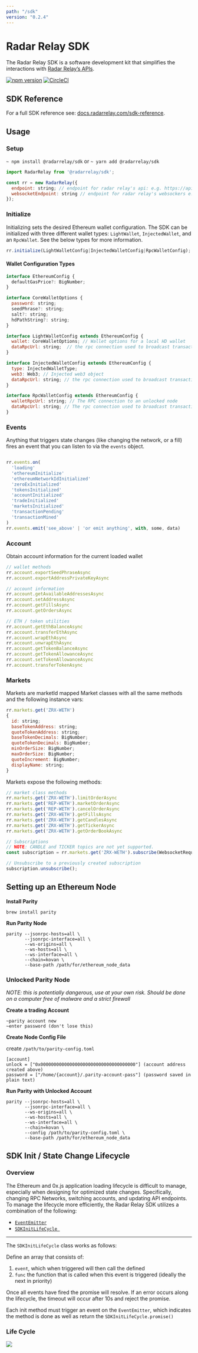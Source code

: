 ```yaml
---
path: "/sdk"
version: "0.2.4"
---
```


# Radar Relay SDK

The Radar Relay SDK is a software development kit that simplifies the interactions with [Radar Relay’s APIs](https://docs.radarrelay.com).

[![npm version](https://badge.fury.io/js/%40radarrelay%2Fsdk.svg)](https://badge.fury.io/js/%40radarrelay%2Fsdk)
[![CircleCI](https://circleci.com/gh/RadarRelay/sdk/tree/beta.svg?style=svg&circle-token=5455f6ae9c40e32054b1b54c6caec01af6806754)](https://circleci.com/gh/RadarRelay/sdk/tree/beta)

## SDK Reference
For a full SDK reference see: [docs.radarrelay.com/sdk-reference](https://docs.radarrelay.com/sdk-reference).

## Usage

### Setup
`~ npm install @radarrelay/sdk` or `~ yarn add @radarrelay/sdk`

```javascript
import RadarRelay from '@radarrelay/sdk';

const rr = new RadarRelay({
  endpoint: string; // endpoint for radar relay's api: e.g. https://api.radarrelay.com/v0
  websocketEndpoint: string // endpoint for radar relay's websockers e.g. wss://ws.radarrelay.com
});
```

### Initialize
Initializing sets the desired Ethereum wallet configuration. The SDK can be initialized with three different wallet types: `LightWallet`, `InjectedWallet`, and an `RpcWallet`. See the below types for more information.

```javascript
rr.initialize(LightWalletConfig|InjectedWalletConfig|RpcWalletConfig); 
```

#### Wallet Configuration Types


```javascript 
interface EthereumConfig {
  defaultGasPrice?: BigNumber;
}
```

```javascript 
interface CoreWalletOptions {
  password: string;
  seedPhrase?: string;
  salt?: string;
  hdPathString?: string;
}
```

```javascript 
interface LightWalletConfig extends EthereumConfig {
  wallet: CoreWalletOptions; // Wallet options for a local HD wallet
  dataRpcUrl: string;  // the rpc connection used to broadcast transactions and retreive Ethereum chain state
}
```

```javascript 
interface InjectedWalletConfig extends EthereumConfig {
  type: InjectedWalletType;
  web3: Web3; // Injected web3 object
  dataRpcUrl: string; // the rpc connection used to broadcast transactions and retreive Ethereum chain state
}
```

```javascript 
interface RpcWalletConfig extends EthereumConfig {
  walletRpcUrl: string; // The RPC connection to an unlocked node
  dataRpcUrl: string; // The rpc connection used to broadcast transactions and retreive Ethereum chain state
}
```



### Events
Anything that triggers state changes (like changing the network, or a fill)
fires an event that you can listen to via the `events` object.

```javascript

rr.events.on(
  'loading'
  'ethereumInitialize'
  'ethereumNetworkIdInitialized' 
  'zeroExInitialized'
  'tokensInitialized'
  'accountInitialized'
  'tradeInitialized'
  'marketsInitialized'
  'transactionPending'
  'transactionMined'
)
rr.events.emit('see_above' | 'or emit anything', with, some, data)
```

### Account
Obtain account information for the current loaded wallet

```javascript
// wallet methods
rr.account.exportSeedPhraseAsync
rr.account.exportAddressPrivateKeyAsync

// account information
rr.account.getAvailableAddressesAsync
rr.account.setAddressAsync
rr.account.getFillsAsync
rr.account.getOrdersAsync

// ETH / token utilities
rr.account.getEthBalanceAsync
rr.account.transferEthAsync
rr.account.wrapEthAsync
rr.account.unwrapEthAsync
rr.account.getTokenBalanceAsync
rr.account.getTokenAllowanceAsync
rr.account.setTokenAllowanceAsync
rr.account.transferTokenAsync
```
### Markets
Markets are marketId mapped Market classes with all 
the same methods and the following instance vars:

```javascript
rr.markets.get('ZRX-WETH') 
{
  id: string;
  baseTokenAddress: string;
  quoteTokenAddress: string;
  baseTokenDecimals: BigNumber;
  quoteTokenDecimals: BigNumber;
  minOrderSize: BigNumber;
  maxOrderSize: BigNumber;
  quoteIncrement: BigNumber;
  displayName: string;
}
```

Markets expose the following methods:

```javascript
// market class methods
rr.markets.get('ZRX-WETH').limitOrderAsync
rr.markets.get('REP-WETH').marketOrderAsync
rr.markets.get('REP-WETH').cancelOrderAsync
rr.markets.get('ZRX-WETH').getFillsAsync
rr.markets.get('ZRX-WETH').getCandlesAsync
rr.markets.get('ZRX-WETH').getTickerAsync
rr.markets.get('ZRX-WETH').getOrderBookAsync

// Subscriptions
// NOTE: CANDLE and TICKER topics are not yet supported.
const subscription = rr.markets.get('ZRX-WETH').subscribe(WebsocketRequestTopic.BOOK, handlerFunction);

// Unsubscribe to a previously created subscription
subscription.unsubscribe();

```

## Setting up an Ethereum Node

**Install Parity**

```
brew install parity
```

**Run Parity Node**
```
parity --jsonrpc-hosts=all \
       --jsonrpc-interface=all \
       --ws-origins=all \
       --ws-hosts=all \
       --ws-interface=all \
       --chain=kovan \
       --base-path /path/for/ethereum_node_data
```

### Unlocked Parity Node

_NOTE: this is potentially dangerous, use at your own risk. Should be done on a computer free of malware and a strict firewall_

**Create a trading Account**

```
~parity account new
~enter password (don't lose this)
```

**Create Node Config File**

create `/path/to/parity-config.toml`

```
[account]
unlock = ["0x000000000000000000000000000000000000"] (account address created above)
password = ["/home/{account}/.parity-account-pass"] (password saved in plain text)
```

**Run Parity with Unlocked Account**

```
parity --jsonrpc-hosts=all \
       --jsonrpc-interface=all \
       --ws-origins=all \
       --ws-hosts=all \
       --ws-interface=all \
       --chain=kovan \
       --config /path/to/parity-config.toml \
       --base-path /path/for/ethereum_node_data
```

## SDK Init / State Change Lifecycle

### Overview

The Ethereum and 0x.js application loading lifecycle is difficult to manage, especially when designing for optimized state changes. Specifically, changing RPC Networks, switching accounts, and updating API endpoints. To manage the lifecycle more efficiently, the Radar Relay SDK utilizes a combination of the following:

* [`EventEmitter`](https://nodejs.org/api/events.html)
* [`SDKInitLifeCycle `](https://github.com/RadarRelay/radar-relay-sdk/blob/beta/src/sdk-init-lifecycle.ts)

--- 

The `SDKInitLifeCycle` class works as follows:

Define an array that consists of: 

   1. `event`, which when triggered will then call the defined
   2. `func` the function that is called when this event is triggered (ideally the next in priority)

Once all events have fired the promise will resolve. If an error occurs along the lifecycle, the timeout will occur after 10s and reject the promise.

Each init method must trigger an event on the `EventEmitter`, which indicates the method is done as well as return the `SDKInitLifeCycle.promise()`

### Life Cycle

![](https://docs.google.com/drawings/d/e/2PACX-1vS-ZE8iqFN6qm9iY_pqtJfElw2iwR-THeM1MuUYCH4H_9uAMAOv1ogEt72f0SuEZFB6tnfd4hm7NGuo/pub?w=929&h=580)
